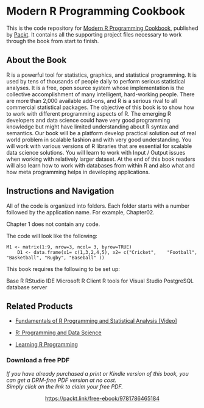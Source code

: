 # Modern R Programming Cookbook
This is the code repository for [Modern R Programming Cookbook](https://www.packtpub.com/big-data-and-business-intelligence/learning-r-programming?utm_source=github&utm_medium=repository&utm_campaign=9781785889776), published by [Packt](https://www.packtpub.com/?utm_source=github). It contains all the supporting project files necessary to work through the book from start to finish.
## About the Book
R is a powerful tool for statistics, graphics, and statistical programming. It is used by tens of thousands of people daily to perform serious statistical analyses. It is a free, open source system whose implementation is the collective accomplishment of many intelligent, hard-working people. There are more than 2,000 available add-ons, and R is a serious rival to all commercial statistical packages. The objective of this book is to show how to work with different programming aspects of R. The emerging R developers and data science could have very good programming knowledge but might have limited understanding about R syntax and semantics. Our book will be a platform develop practical solution out of real world problem in scalable fashion and with very good understanding. You will work with various versions of R libraries that are essential for scalable data science solutions. You will learn to work with Input / Output issues when working with relatively larger dataset. At the end of this book readers will also learn how to work with databases from within R and also what and how meta programming helps in developing applications.

## Instructions and Navigation
All of the code is organized into folders. Each folder starts with a number followed by the application name. For example, Chapter02.

Chapter 1 does not contain any code.

The code will look like the following:
```
M1 <- matrix(1:9, nrow=3, ncol= 3, byrow=TRUE)
    D1 <- data.frame(x1= c(1,3,2,4,5), x2= c("Cricket",    "Football",  "Basketball", "Rugby", "Baseball" ))
```

This book requires the following to be set up:

Base R
RStudio IDE
Microsoft R Client
R tools for Visual Studio
PostgreSQL database server

## Related Products
* [Fundamentals of R Programming and Statistical Analysis [Video]](https://www.packtpub.com/big-data-and-business-intelligence/fundamentals-r-programming-and-statistical-analysis-video?utm_source=github&utm_medium=repository&utm_campaign=9781782175247)

* [R: Programming and Data Science](https://www.packtpub.com/big-data-and-business-intelligence/r-programming-and-data-science?utm_source=github&utm_medium=repository&utm_campaign=9781788471725)

* [Learning R Programming](https://www.packtpub.com/big-data-and-business-intelligence/learning-r-programming?utm_source=github&utm_medium=repository&utm_campaign=9781785889776)
### Download a free PDF

 <i>If you have already purchased a print or Kindle version of this book, you can get a DRM-free PDF version at no cost.<br>Simply click on the link to claim your free PDF.</i>
<p align="center"> <a href="https://packt.link/free-ebook/9781786465184">https://packt.link/free-ebook/9781786465184 </a> </p>